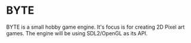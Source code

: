 # BYTE
BYTE is a small hobby game engine. It's focus is for creating 2D Pixel art games. 
The engine will be using SDL2/OpenGL as its API. 
